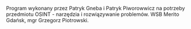 Program wykonany przez Patryk Gneba i Patryk Piworowwicz na potrzeby przedmiotu OSINT - narzędzia i rozwiązywanie problemów. WSB Merito Gdańsk, mgr Grzegorz Piotrowski.
